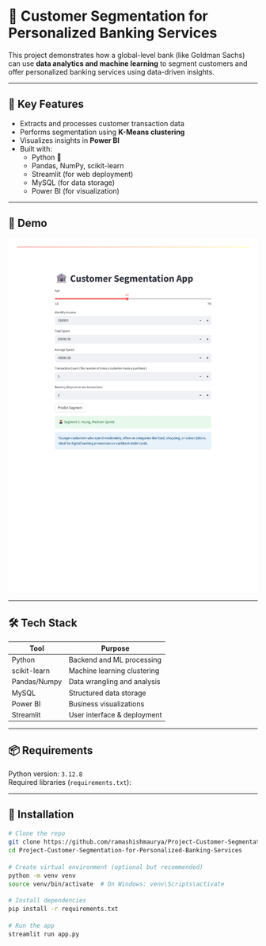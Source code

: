 
# 🧠 Customer Segmentation for Personalized Banking Services

This project demonstrates how a global-level bank (like Goldman Sachs) can use **data analytics and machine learning** to segment customers and offer personalized banking services using data-driven insights.

---

## 📌 Key Features

- Extracts and processes customer transaction data
- Performs segmentation using **K-Means clustering**
- Visualizes insights in **Power BI**
- Built with:
  - Python 🐍
  - Pandas, NumPy, scikit-learn
  - Streamlit (for web deployment)
  - MySQL (for data storage)
  - Power BI (for visualization)

---
## 📸 Demo
![App Screenshot](https://raw.githubusercontent.com/ramashishmaurya/Project-Customer-Segmentation-for-Personalized-Banking-Services/main/Streamlit_page-0001.jpg)

---

## 🛠️ Tech Stack

| Tool        | Purpose                        |
|-------------|--------------------------------|
| Python      | Backend and ML processing      |
| scikit-learn| Machine learning clustering    |
| Pandas/Numpy| Data wrangling and analysis    |
| MySQL       | Structured data storage        |
| Power BI    | Business visualizations        |
| Streamlit   | User interface & deployment    |

---

## 📦 Requirements

Python version: `3.12.8`  
Required libraries (`requirements.txt`):



---

## 🚀 Installation

```bash
# Clone the repo
git clone https://github.com/ramashishmaurya/Project-Customer-Segmentation-for-Personalized-Banking-Services.git
cd Project-Customer-Segmentation-for-Personalized-Banking-Services

# Create virtual environment (optional but recommended)
python -m venv venv
source venv/bin/activate  # On Windows: venv\Scripts\activate

# Install dependencies
pip install -r requirements.txt

# Run the app
streamlit run app.py

